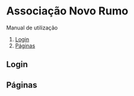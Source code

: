 Associação Novo Rumo
===============
Manual de utilização

1. [Login](#login)
2. [Páginas](#páginas)

## Login

## Páginas
